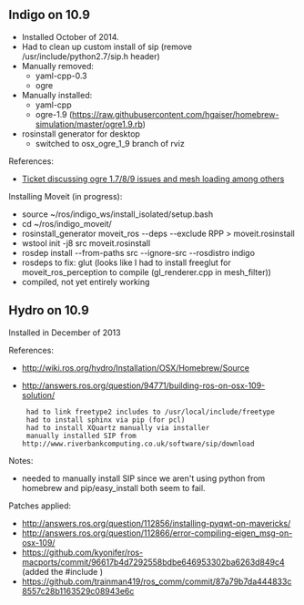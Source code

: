 ## Indigo on 10.9

 * Installed October of 2014.
 * Had to clean up custom install of sip (remove /usr/include/python2.7/sip.h header)
 * Manually removed:
   * yaml-cpp-0.3
   * ogre
 * Manually installed:
   * yaml-cpp
   * ogre-1.9 (https://raw.githubusercontent.com/hgaiser/homebrew-simulation/master/ogre1.9.rb)
 * rosinstall generator for desktop
   * switched to osx_ogre_1_9 branch of rviz

References:
 * [Ticket discussing ogre 1.7/8/9 issues and mesh loading among others](https://github.com/ros-visualization/rviz/issues/782)

Installing Moveit (in progress):
 * source ~/ros/indigo_ws/install_isolated/setup.bash
 * cd ~/ros/indigo_moveit/
 * rosinstall_generator moveit_ros --deps --exclude RPP > moveit.rosinstall
 * wstool init -j8 src moveit.rosinstall
 * rosdep install --from-paths src --ignore-src --rosdistro indigo
 * rosdeps to fix: glut (looks like I had to install freeglut for moveit_ros_perception to compile (gl_renderer.cpp in mesh_filter))
 * compiled, not yet entirely working

## Hydro on 10.9

Installed in December of 2013

References:
 * http://wiki.ros.org/hydro/Installation/OSX/Homebrew/Source
 * http://answers.ros.org/question/94771/building-ros-on-osx-109-solution/

        had to link freetype2 includes to /usr/local/include/freetype
        had to install sphinx via pip (for pcl)
        had to install XQuartz manually via installer
        manually installed SIP from http://www.riverbankcomputing.co.uk/software/sip/download
        
Notes:
 * needed to manually install SIP since we aren't using python from homebrew and pip/easy_install both seem to fail.

Patches applied:
 * http://answers.ros.org/question/112856/installing-pyqwt-on-mavericks/
 * http://answers.ros.org/question/112866/error-compiling-eigen_msg-on-osx-109/
 * https://github.com/kyonifer/ros-macports/commit/96617b4d7292558bdbe646953302ba6263d849c4 (added the #include <ios>)
 * https://github.com/trainman419/ros_comm/commit/87a79b7da444833c8557c28b1163529c08943e6c
